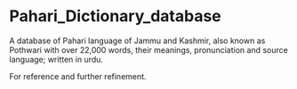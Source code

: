# Pahari_Dictionary_database
A database of Pahari language of Jammu and Kashmir, also known as Pothwari with over 22,000 words, their meanings, pronunciation and source language; written in urdu.  

For reference and further refinement.
